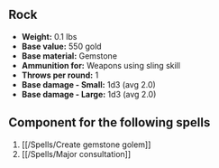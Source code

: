 ## Rock
- **Weight:** 0.1 lbs
- **Base value:** 550 gold
- **Base material:** Gemstone
- **Ammunition for:** Weapons using sling skill
- **Throws per round:** 1
- **Base damage - Small:** 1d3 (avg 2.0)
- **Base damage - Large:** 1d3 (avg 2.0)

## Component for the following spells

1. [[/Spells/Create gemstone golem]]
2. [[/Spells/Major consultation]]
